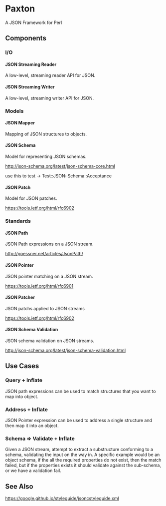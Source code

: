 # Paxton

A JSON Framework for Perl

## Components

### I/O

#### JSON Streaming Reader

A low-level, streaming reader API for JSON.

#### JSON Streaming Writer

A low-level, streaming writer API for JSON.

### Models

#### JSON Mapper

Mapping of JSON structures to objects.

#### JSON Schema

Model for representing JSON schemas.

http://json-schema.org/latest/json-schema-core.html

use this to test -> Test::JSON::Schema::Acceptance

#### JSON Patch

Model for JSON patches.

https://tools.ietf.org/html/rfc6902

### Standards

#### JSON Path

JSON Path expressions on a JSON stream.

http://goessner.net/articles/JsonPath/

#### JSON Pointer

JSON pointer matching on a JSON stream.

https://tools.ietf.org/html/rfc6901

#### JSON Patcher

JSON patchs applied to JSON streams

https://tools.ietf.org/html/rfc6902

#### JSON Schema Validation

JSON schema validation on JSON streams.

http://json-schema.org/latest/json-schema-validation.html

## Use Cases

### Query + Inflate

JSON path expressions can be used to match structures
that you want to map into object.

### Address + Inflate

JSON Pointer expression can be used to address a single
structure and then map it into an object.

### Schema => Validate + Inflate

Given a JSON stream, attempt to extract a
substructure conforming to a schema, validating the
input on the way in. A specific example would be an
object schema, if the all the required properties
do not exist, then the match failed, but if the
properties exists it should validate against the
sub-schema, or we have a validation fail.

## See Also

https://google.github.io/styleguide/jsoncstyleguide.xml





